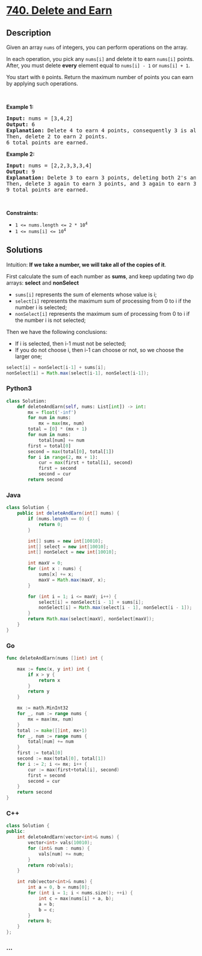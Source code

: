 # [740. Delete and Earn](https://leetcode.com/problems/delete-and-earn)



## Description

<p>Given an array <code>nums</code> of integers, you can perform operations on the array.</p>

<p>In each operation, you pick any <code>nums[i]</code> and delete it to earn <code>nums[i]</code> points. After, you must delete <b>every</b> element equal to <code>nums[i] - 1</code> or <code>nums[i] + 1</code>.</p>

<p>You start with <code>0</code> points. Return the maximum number of points you can earn by applying such operations.</p>

<p>&nbsp;</p>
<p><strong>Example 1:</strong></p>

<pre>
<strong>Input:</strong> nums = [3,4,2]
<strong>Output:</strong> 6
<strong>Explanation:</strong> Delete 4 to earn 4 points, consequently 3 is also deleted.
Then, delete 2 to earn 2 points.
6 total points are earned.
</pre>

<p><strong>Example 2:</strong></p>

<pre>
<strong>Input:</strong> nums = [2,2,3,3,3,4]
<strong>Output:</strong> 9
<strong>Explanation:</strong> Delete 3 to earn 3 points, deleting both 2&#39;s and the 4.
Then, delete 3 again to earn 3 points, and 3 again to earn 3 points.
9 total points are earned.
</pre>

<p>&nbsp;</p>
<p><strong>Constraints:</strong></p>

<ul>
	<li><code>1 &lt;= nums.length &lt;= 2 * 10<sup>4</sup></code></li>
	<li><code>1 &lt;= nums[i] &lt;= 10<sup>4</sup></code></li>
</ul>


## Solutions

Intuition: **If we take a number, we will take all of the copies of it**.

First calculate the sum of each number as **sums**, and keep updating two dp arrays: **select** and **nonSelect**

- `sums[i]` represents the sum of elements whose value is i;
- `select[i]` represents the maximum sum of processing from 0 to i if the number i is selected;
- `nonSelect[i]` represents the maximum sum of processing from 0 to i if the number i is not selected;

Then we have the following conclusions:

- If i is selected, then i-1 must not be selected;
- If you do not choose i, then i-1 can choose or not, so we choose the larger one;

```java
select[i] = nonSelect[i-1] + sums[i];
nonSelect[i] = Math.max(select[i-1], nonSelect[i-1]);
```

<!-- tabs:start -->

### **Python3**

```python
class Solution:
    def deleteAndEarn(self, nums: List[int]) -> int:
        mx = float('-inf')
        for num in nums:
            mx = max(mx, num)
        total = [0] * (mx + 1)
        for num in nums:
            total[num] += num
        first = total[0]
        second = max(total[0], total[1])
        for i in range(2, mx + 1):
            cur = max(first + total[i], second)
            first = second
            second = cur
        return second
```

### **Java**

```java
class Solution {
    public int deleteAndEarn(int[] nums) {
        if (nums.length == 0) {
            return 0;
        }

        int[] sums = new int[10010];
        int[] select = new int[10010];
        int[] nonSelect = new int[10010];

        int maxV = 0;
        for (int x : nums) {
            sums[x] += x;
            maxV = Math.max(maxV, x);
        }

        for (int i = 1; i <= maxV; i++) {
            select[i] = nonSelect[i - 1] + sums[i];
            nonSelect[i] = Math.max(select[i - 1], nonSelect[i - 1]);
        }
        return Math.max(select[maxV], nonSelect[maxV]);
    }
}
```

### **Go**

```go
func deleteAndEarn(nums []int) int {

	max := func(x, y int) int {
		if x > y {
			return x
		}
		return y
	}

	mx := math.MinInt32
	for _, num := range nums {
		mx = max(mx, num)
	}
	total := make([]int, mx+1)
	for _, num := range nums {
		total[num] += num
	}
	first := total[0]
	second := max(total[0], total[1])
	for i := 2; i <= mx; i++ {
		cur := max(first+total[i], second)
		first = second
		second = cur
	}
	return second
}
```

### **C++**

```cpp
class Solution {
public:
    int deleteAndEarn(vector<int>& nums) {
        vector<int> vals(10010);
        for (int& num : nums) {
            vals[num] += num;
        }
        return rob(vals);
    }

    int rob(vector<int>& nums) {
        int a = 0, b = nums[0];
        for (int i = 1; i < nums.size(); ++i) {
            int c = max(nums[i] + a, b);
            a = b;
            b = c;
        }
        return b;
    }
};
```

### **...**

```

```

<!-- tabs:end -->
